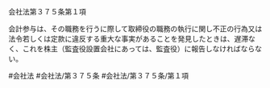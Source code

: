 会社法第３７５条第１項

会計参与は、その職務を行うに際して取締役の職務の執行に関し不正の行為又は法令若しくは定款に違反する重大な事実があることを発見したときは、遅滞なく、これを株主（監査役設置会社にあっては、監査役）に報告しなければならない。

#会社法
#会社法/第３７５条
#会社法/第３７５条/第１項
